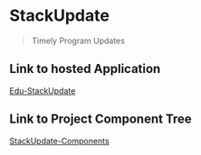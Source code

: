 # StackUpdate
> Timely Program Updates

## Link to hosted Application
[Edu-StackUpdate](https://edu-stackupdate.netlify.app/)

## Link to Project Component Tree
[StackUpdate-Components](https://drive.google.com/file/d/1wLX3qweY6hOf1wPtr2wf2B5R2roVmHzI/view?usp=sharing) 